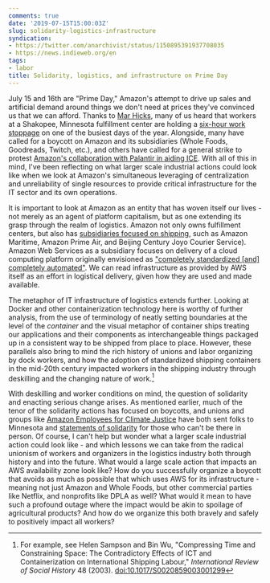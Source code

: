 ```yaml
---
comments: true
date: '2019-07-15T15:00:03Z'
slug: solidarity-logistics-infrastructure
syndication:
- https://twitter.com/anarchivist/status/1150895391937708035
- https://news.indieweb.org/en
tags:
- labor
title: Solidarity, logistics, and infrastructure on Prime Day
---
```


July 15 and 16th are "Prime Day," Amazon's attempt to drive up sales and artificial demand around things we don't need at prices they've convinced us that we can afford. Thanks to [Mar Hicks](https://twitter.com/histoftech), many of us heard that workers at a Shakopee, Minnesota fulfillment center are holding a [six-hour work stoppage](https://www.bloomberg.com/news/articles/2019-07-08/amazon-workers-plan-prime-day-strike-despite-15-an-hour-pledge) on one of the busiest days of the year. Alongside, many have called for a boycott on Amazon and its subsidiaries (Whole Foods, Goodreads, Twitch, etc.), and others have called for a general strike to protest [Amazon's collaboration with Palantir in aiding ICE](https://www.forbes.com/sites/rachelsandler/2019/07/11/internal-email-amazon-faces-pressure-from-more-than-500-employees-to-cut-ties-with-palantir-for-working-with-ice/). With all of this in mind, I've been reflecting on what larger scale industrial actions could look like when we look at Amazon's simultaneous leveraging of centralization and unreliability of single resources to provide critical infrastructure for the IT sector and its own operations. <!--more-->

It is important to look at Amazon as an entity that has woven itself our lives - not merely as an agent of platform capitalism, but as one extending its grasp through the realm of logistics. Amazon not only owns fulfillment centers, but also has [subsidiaries focused on shipping](https://techcrunch.com/2016/01/29/is-logistics-about-to-get-amazoned/), such as Amazon Maritime, Amazon Prime Air, and Beijing Century Joyo Courier Service). Amazon Web Services as a subsidiary focuses on delivery of a cloud computing platform originally envisioned as ["completely standardized [and] completely automated"](http://blog.b3k.us/2009/01/25/ec2-origins.html). We can read infrastructure as provided by AWS itself as an effort in logistical delivery, given how they are used and made available.

The metaphor of IT infrastructure of logistics extends further. Looking at Docker and other containerization technology here is worthy of further analysis, from the use of terminology of neatly setting boundaries at the level of the _container_ and the visual metaphor of container ships treating our applications and their components as interchangeable things packaged up in a consistent way to be shipped from place to place. However, these parallels also bring to mind the rich history of unions and labor organizing by dock workers, and how the adoption of standardized shipping containers in the mid-20th century impacted workers in the shipping industry through deskilling and the changing nature of work.[^1]

With deskilling and worker conditions on mind, the question of solidarity and enacting serious change arises. As mentioned earlier, much of the tenor of the solidarity actions has focused on boycotts, and unions and groups like [Amazon Employees for Climate Justice](https://medium.com/@amazonemployeesclimatejustice) have both sent folks to Minnesota and [statements of solidarity](https://medium.com/@amazonemployeesclimatejustice/quotes-of-solidarity-for-striking-amazon-warehouse-workers-fe6e1c1e3c61) for those who can't be there in person. Of course, I can't help but wonder what a larger scale industrial action could look like - and which lessons we can take from the radical unionism of workers and organizers in the logistics industry both through history and into the future. What would a large scale action that impacts an AWS availability zone look like? How do you successfully organize a boycott that avoids as much as possible that which uses AWS for its infrastructure - meaning not just Amazon and Whole Foods, but other commercial parties like Netflix, and nonprofits like DPLA as well? What would it mean to have such a profound outage where the impact would be akin to spoilage of agricultural products? And how do we organize this both bravely and safely to positively impact all workers?

[^1]: For example, see Helen Sampson and Bin Wu, "Compressing Time and Constraining Space: The Contradictory Effects of ICT and Containerization on International Shipping Labour," _International Review of Social History_ 48 (2003). [doi:10.1017/S0020859003001299](https://doi.org/10.1017/S0020859003001299)
